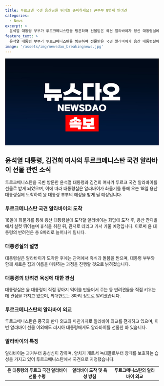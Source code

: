 ```yaml
---
title: 투르크멘 국견 용산공원 뛰어놀 준비하세요! 尹부부 8번째 반려견
categories:
  - News
excerpt: >
  윤석열 대통령 부부가 투르크메니스탄을 방문하며 선물받은 국견 알라바이가 용산 대통령실에 18일 도착할 예정이다. 이로써 대통령 부부가 키우는 반려견은 8마리로 늘어나게 되었으며, 알라바이의 이름은 아직 정해지지 않았다. 대통령은 알라바이를 화물기를 통해 용산으로 데리고 가서 직접 키울 계획이며, 국견을 직접 키울 수 있는 최대한도는 8마리라고 대통령실은 설명했다. 투르크메니스탄의 알라바이는 국견으로 지정되어 충성심이 강하며 양떼를 보호하는 성향을 갖고 있다.
feature_text: >
  윤석열 대통령 부부가 투르크메니스탄을 방문하며 선물받은 국견 알라바이가 용산 대통령실에 18일 도착할 예정이다. 이로써 대통령 부부가 키우는 반려견은 8마리로 늘어나게 되었으며, 알라바이의 이름은 아직 정해지지 않았다. 대통령은 알라바이를 화물기를 통해 용산으로 데리고 가서 직접 키울 계획이며, 국견을 직접 키울 수 있는 최대한도는 8마리라고 대통령실은 설명했다. 투르크메니스탄의 알라바이는 국견으로 지정되어 충성심이 강하며 양떼를 보호하는 성향을 갖고 있다.
image: '/assets/img/newsdao_breakingnews.jpg'
---
```


<p><img src="/assets/img/newsdao_breakingnews.jpg" alt="implanttips 속보" /></p>

<h2 data-ke-size="size26">윤석열 대통령, 김건희 여사의 투르크메니스탄 국견 알라바이 선물 관련 소식</h2>

<p data-ke-size="size16">투르크메니스탄을 국빈 방문한 윤석열 대통령과 김건희 여사가 투르크 국견 알라바이를 선물로 받게 되었으며, 이에 따라 대통령실은 알라바이가 화물기를 통해 오는 18일 용산 대통령실에 도착하여 윤 대통령 부부의 애정을 받게 될 예정입니다.</p>

<h3>투르크메니스탄 국견 알라바이의 도착</h3>

<p data-ke-size="size16">18일에 화물기를 통해 용산 대통령실에 도착할 알라바이는 화답에 도착 후, 용산 잔디밭에서 실컷 뛰어놀며 휴식을 취한 뒤, 관저로 데리고 가서 키울 예정입니다. 이로써 윤 대통령의 반려견은 총 8마리로 늘어나게 됩니다.</p>

<h3>대통령실의 설명</h3>

<p data-ke-size="size16">대통령실은 알라바이가 도착한 후에는 관저에서 휴식과 돌봄을 받으며, 대통령 부부와 함께 새로운 집과 이름을 마련하는 과정을 진행할 것으로 밝혀졌습니다.</p>

<h3>대통령의 반려견 육성에 대한 관심</h3>

<p data-ke-size="size16">대통령실은 윤 대통령이 직접 강아지 먹이를 만들어서 주는 등 반려견들을 직접 키우는 데 관심을 가지고 있으며, 최대한도는 8마리 정도로 알려졌습니다.</p>

<h3>투르크메니스탄의 알라바이 외교</h3>

<p data-ke-size="size16">투르크메니스탄은 중국의 판다 외교와 마찬가지로 알라바이 외교를 전개하고 있으며, 이번 알라바이 선물 이외에도 러시아 대통령에게도 알라바이를 선물한 바 있습니다.</p>

<h3>알라바이의 특징</h3>

<p data-ke-size="size16">알라바이는 과거부터 충성심이 강하며, 양치기 개로서 늑대들로부터 양떼를 보호하는 습성을 가지고 있어 투르크메니스탄에서 국견으로 지정됐습니다.</p>

<table>
  <tbody>
    <tr>
      <td style="text-align: center; height: 17px;"><b>윤 대통령의 투르크 국견 알라바이 선물 수령</b></td>
      <td style="text-align: center; height: 17px;"><b>알라바이 도착 및 육성 방침</b></td>
      <td style="text-align: center; height: 17px;"><b>투르크메니스탄의 알라바이 외교</b></td>
    </tr>
  </tbody>
</table>

